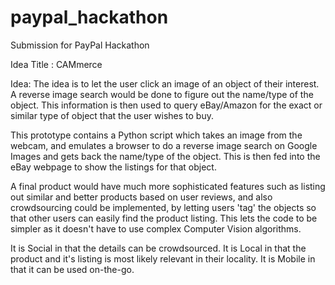 paypal_hackathon
================

Submission for PayPal Hackathon

Idea Title : CAMmerce

Idea:
 The idea is to let the user click an image of an object of their interest. A reverse image search would be done to 
 figure out the name/type of the object. This information is then used to query eBay/Amazon for the exact or similar
 type of object that the user wishes to buy.
 
 This prototype contains a Python script which takes an image from the webcam, and emulates a browser to do a reverse 
 image search on Google Images and gets back the name/type of the object. This is then fed into the eBay webpage to 
 show the listings for that object.
 
 A final product would have much more sophisticated features such as listing out similar and better products based on
 user reviews, and also crowdsourcing could be implemented, by letting users 'tag' the objects so that other users can
 easily find the product listing. This lets the code to be simpler as it doesn't have to use complex Computer Vision
 algorithms.
 
 It is Social in that the details can be crowdsourced.
 It is Local in that the product and it's listing is most likely relevant in their locality.
 It is Mobile in that it can be used on-the-go.
 
 
 
 
